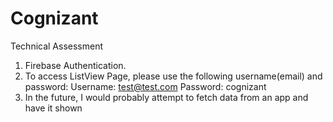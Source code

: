 # Cognizant
Technical Assessment

1. Firebase Authentication.
2. To access ListView Page, please use the following username(email) and password:
   Username: test@test.com
   Password: cognizant 
3. In the future, I would probably attempt to fetch data from an app and have it shown 
